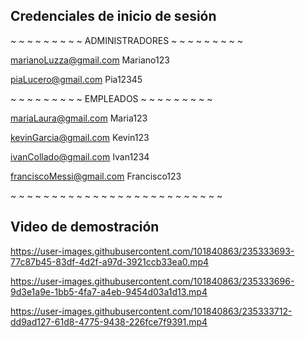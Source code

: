 ## Credenciales de inicio de sesión

~ ~ ~ ~ ~ ~ ~ ~ ~ ADMINISTRADORES ~ ~ ~ ~ ~ ~ ~ ~ ~

marianoLuzza@gmail.com
Mariano123

piaLucero@gmail.com
Pia12345


~ ~ ~ ~ ~ ~ ~ ~ ~ EMPLEADOS ~ ~ ~ ~ ~ ~ ~ ~ ~

mariaLaura@gmail.com
Maria123

kevinGarcia@gmail.com
Kevin123

ivanCollado@gmail.com
Ivan1234

franciscoMessi@gmail.com
Francisco123

 ~ ~ ~ ~ ~ ~ ~ ~ ~ ~ ~ ~ ~ ~ ~ ~ ~ ~ ~ ~ ~ ~ ~ ~ ~ ~
 
 ## Video de demostración
 
 

https://user-images.githubusercontent.com/101840863/235333693-77c87b45-83df-4d2f-a97d-3921ccb33ea0.mp4



https://user-images.githubusercontent.com/101840863/235333696-9d3e1a9e-1bb5-4fa7-a4eb-9454d03a1d13.mp4



https://user-images.githubusercontent.com/101840863/235333712-dd9ad127-61d8-4775-9438-226fce7f9391.mp4


 
